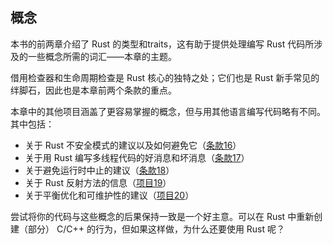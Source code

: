 ## 概念

本书的前两章介绍了 Rust 的类型和traits，这有助于提供处理编写 Rust 代码所涉及的一些概念所需的词汇——本章的主题。

借用检查器和生命周期检查是 Rust 核心的独特之处；它们也是 Rust 新手常见的绊脚石，因此也是本章前两个条款的重点。

本章中的其他项目涵盖了更容易掌握的概念，但与用其他语言编写代码略有不同。其中包括：

* 关于 Rust 不安全模式的建议以及如何避免它（[条款16](/chapter_3_concepts/16_unsafe.md)）
* 关于用 Rust 编写多线程代码的好消息和坏消息（[条款17](/chapter_3_concepts/17_deadlock.md)）
* 关于避免运行时中止的建议（[条款18](/chapter_3_concepts/18_panic.md)）
* 关于 Rust 反射方法的信息（[项目19](/chapter_3_concepts/19_reflection.md)）
* 关于平衡优化和可维护性的建议（[项目20](/chapter_3_concepts/20_optimize.md)）

尝试将你的代码与这些概念的后果保持一致是一个好主意。可以在 Rust 中重新创建（部分） C/C++ 的行为，但如果这样做，为什么还要使用 Rust 呢？
